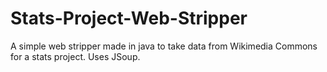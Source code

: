 # Stats-Project-Web-Stripper
A simple web stripper made in java to take data from Wikimedia Commons for a stats project.
Uses JSoup.
